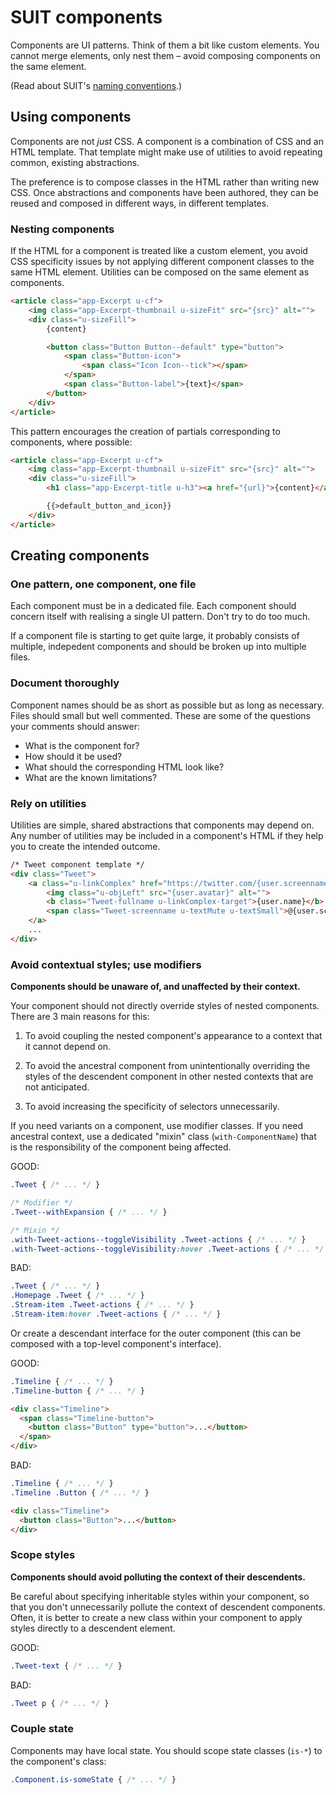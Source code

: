 # SUIT components

Components are UI patterns. Think of them a bit like custom elements. You
cannot merge elements, only nest them – avoid composing components on the same
element.

(Read about SUIT's [naming conventions](naming-conventions.md).)


## Using components

Components are not _just_ CSS. A component is a combination of CSS and an HTML
template. That template might make use of utilities to avoid repeating common,
existing abstractions.

The preference is to compose classes in the HTML rather than writing new CSS.
Once abstractions and components have been authored, they can be reused and
composed in different ways, in different templates.

### Nesting components

If the HTML for a component is treated like a custom element, you avoid CSS
specificity issues by not applying different component classes to the same HTML
element. Utilities can be composed on the same element as components.

```html
<article class="app-Excerpt u-cf">
    <img class="app-Excerpt-thumbnail u-sizeFit" src="{src}" alt="">
    <div class="u-sizeFill">
        {content}

        <button class="Button Button--default" type="button">
            <span class="Button-icon">
                <span class="Icon Icon--tick"></span>
            </span>
            <span class="Button-label">{text}</span>
        </button>
    </div>
</article>
```

This pattern encourages the creation of partials corresponding to components,
where possible:

```html
<article class="app-Excerpt u-cf">
    <img class="app-Excerpt-thumbnail u-sizeFit" src="{src}" alt="">
    <div class="u-sizeFill">
        <h1 class="app-Excerpt-title u-h3"><a href="{url}">{content}</a></h1>

        {{>default_button_and_icon}}
    </div>
</article>
```


## Creating components

### One pattern, one component, one file

Each component must be in a dedicated file. Each component should concern
itself with realising a single UI pattern. Don't try to do too much.

If a component file is starting to get quite large, it probably consists of
multiple, indepedent components and should be broken up into multiple files.

### Document thoroughly

Component names should be as short as possible but as long as necessary. Files
should small but well commented. These are some of the questions your comments
should answer:

* What is the component for?
* How should it be used?
* What should the corresponding HTML look like?
* What are the known limitations?

### Rely on utilities

Utilities are simple, shared abstractions that components may depend on. Any
number of utilities may be included in a component's HTML if they help you to
create the intended outcome.

```html
/* Tweet component template */
<div class="Tweet">
    <a class="u-linkComplex" href="https://twitter.com/{user.screenname}">
        <img class="u-objLeft" src="{user.avatar}" alt="">
        <b class="Tweet-fullname u-linkComplex-target">{user.name}</b>
        <span class="Tweet-screenname u-textMute u-textSmall">@{user.screenname}</span>
    </a>
    ...
</div>
```

### Avoid contextual styles; use modifiers

**Components should be unaware of, and unaffected by their context.**

Your component should not directly override styles of nested components. There
are 3 main reasons for this:

1. To avoid coupling the nested component's appearance to a context that it
   cannot depend on.

2. To avoid the ancestral component from unintentionally overriding the styles
   of the descendent component in other nested contexts that are not
   anticipated.

3. To avoid increasing the specificity of selectors unnecessarily.

If you need variants on a component, use modifier classes. If you need
ancestral context, use a dedicated "mixin" class (`with-ComponentName`) that is
the responsibility of the component being affected.

GOOD:

```css
.Tweet { /* ... */ }

/* Modifier */
.Tweet--withExpansion { /* ... */ }

/* Mixin */
.with-Tweet-actions--toggleVisibility .Tweet-actions { /* ... */ }
.with-Tweet-actions--toggleVisibility:hover .Tweet-actions { /* ... */ }
```

BAD:

```css
.Tweet { /* ... */ }
.Homepage .Tweet { /* ... */ }
.Stream-item .Tweet-actions { /* ... */ }
.Stream-item:hover .Tweet-actions { /* ... */ }
```

Or create a descendant interface for the outer component (this can be composed
with a top-level component's interface).

GOOD:

```css
.Timeline { /* ... */ }
.Timeline-button { /* ... */ }
```

```html
<div class="Timeline">
  <span class="Timeline-button">
    <button class="Button" type="button">...</button>
  </span>
</div>
```

BAD:

```css
.Timeline { /* ... */ }
.Timeline .Button { /* ... */ }
```

```html
<div class="Timeline">
  <button class="Button">...</button>
</div>
```

### Scope styles

**Components should avoid polluting the context of their descendents.**

Be careful about specifying inheritable styles within your component, so that
you don't unnecessarily pollute the context of descendent components. Often, it
is better to create a new class within your component to apply styles directly
to a descendent element.

GOOD:

```css
.Tweet-text { /* ... */ }
```

BAD:

```css
.Tweet p { /* ... */ }
```

### Couple state

Components may have local state. You should scope state classes (`is-*`) to the
component's class:

```css
.Component.is-someState { /* ... */ }
```
